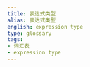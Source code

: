 ```yaml
---
title: 表达式类型
alias: 表达式类型
english: expression type
type: glossary
tags:
- 词汇表
- expression type
---
```

